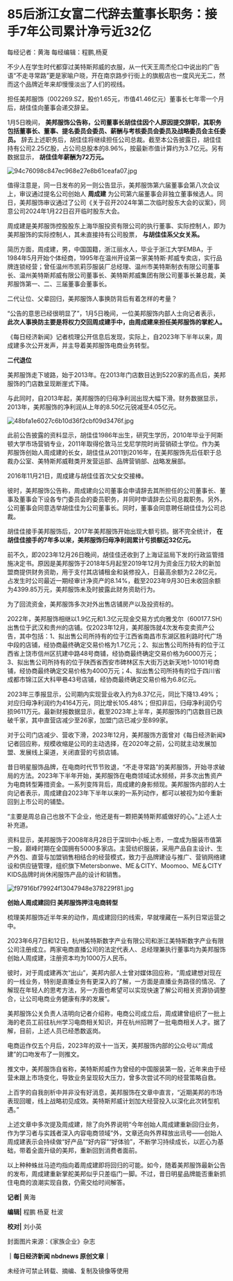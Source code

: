 # 85后浙江女富二代辞去董事长职务：接手7年公司累计净亏近32亿

每经记者：黄海 每经编辑：程鹏,杨夏

不少人在学生时代都穿过美特斯邦威的衣服，从一代天王周杰伦口中说出的广告语“不走寻常路”更是家喻户晓，开在南京路步行街上的旗舰店也一度风光无二，然而这个品牌近年来却慢慢淡出了人们的视线。

担任美邦服饰（002269.SZ，股价1.65元，市值41.46亿元）董事长七年零一个月后，胡佳佳向董事会递交辞呈。

1月5日晚间，
**美邦服饰公告称，公司董事长胡佳佳因个人原因提交辞职，其职务包括董事长、董事、提名委员会委员、薪酬与考核委员会委员及战略委员会主任委员。**
辞去上述职务后，胡佳佳将继续担任公司总裁。截至本公告披露日，胡佳佳持有公司2.25亿股，占公司总股本的8.96%，按最新市值计算约为3.7亿元。另有数据显示，
**胡佳佳年薪酬为72万元。**

![94c76098c847ec968e27e8b61ceafa07.jpg](https://raw.githubusercontent.com/qqhsx/qqnews_image/main/2024/01/06/85后浙江女富二代辞去董事长职务：接手7年公司累计净亏近32亿/94c76098c847ec968e27e8b61ceafa07.jpg)

值得注意是，同一日发布的另一则公告显示，美邦服饰第六届董事会第八次会议上，审议通过提名公司创始人 **周成建**
为公司第六届董事会非独立董事候选人。同日，美邦服饰审议通过了公司《关于召开2024年第二次临时股东大会的议案》，同意公司2024年1月22日召开临时股东大会。

周成建是美邦服饰控股股东上海华服投资有限公司的执行董事、实际控制人，即为美邦服饰的实际控制人，其未直接持有公司股票， **与胡佳佳系父女关系。**

简历方面，周成建，男，中国国籍，浙江丽水人，毕业于浙江大学EMBA，于1984年5月开始个体经商，1995年在温州开设第一家美特斯·邦威专卖店，实行品牌连锁经营；曾任温州市凯莉莎服装厂总经理、温州市美特斯制衣有限公司董事长、温州美特斯邦威有限公司董事长、美特斯邦威集团有限公司董事长兼总裁，美邦服饰第一、二、三届董事会董事长。

二代让位、父辈回归，美邦服饰人事换防背后有着怎样的考量？

“公告的意思已经很明显了”，1月5日晚间，一位美邦服饰内部人士向记者表示， **此次人事换防主要是将权力交回周成建手中，由周成建来担任美邦服饰的掌舵人。**

《每日经济新闻》记者梳理公开信息后发现，实际上，自2023年下半年以来，周成建多次公开发声，并主导着美邦服饰电商业务转型。

**二代退位**

美邦服饰走下坡路，始于2013年。在2013年门店数目达到5220家的高点后，美邦服饰的门店数呈现断崖式下降。

与此同时，自2013年起，美邦服饰的归母净利润出现大幅下滑。财务数据显示，2013年，美邦服饰的净利润从上年的8.50亿元锐减至4.05亿元。

![48bfa1e6027c6b10d36f2cbf09d3476f.jpg](https://raw.githubusercontent.com/qqhsx/qqnews_image/main/2024/01/06/85后浙江女富二代辞去董事长职务：接手7年公司累计净亏近32亿/48bfa1e6027c6b10d36f2cbf09d3476f.jpg)

此前公告披露的资料显示，胡佳佳1986年出生，研究生学历，2010年毕业于阿斯顿大学市场营销专业，2011年取得伦敦马兰戈尼学院时尚营销硕士学位。作为美邦服饰创始人周成建的长女，胡佳佳从2011到2016年，在美邦服饰先后任职于总裁办公室、美特斯邦威鞋类开发营运部、品牌营销部、战略发展部。

2016年11月21日，周成建与胡佳佳首次父女交接棒。

彼时，美邦服饰公告称，周成建向公司董事会申请辞去其所担任的公司董事长、董事及董事会下设各专门委员会的委员职务，并同时申请辞去公司总裁职务。另外，公司董事会同意选举胡佳佳为公司董事长。同时，董事会同意聘任胡佳佳为公司总裁。

胡佳佳接手美邦服饰后，2017年美邦服饰开始出现大额亏损。据不完全统计， **在胡佳佳接手的7年多以来，美邦服饰归母净利润累计亏损额近32亿元。**

前不久，即2023年12月26日晚间，胡佳佳还收到了上海证监局下发的行政监管措施决定书。原因是美邦服饰于2018年5月起至2019年12月为资金压力较大的新加盟商提供财务资助，用于支付其店铺租金和装修投入，日最高余额为2.28亿元，占发生时公司最近一期经审计净资产的8.14%，截至2023年9月30日未收回余额为4399.85万元，美邦服饰未及时披露此财务资助行为。

为了回流资金，美邦服饰多次对外出售店铺房产以及投资标的。

2022年，美邦服饰相继以1.9亿元和1.3亿元现金交易方式向雅戈尔（600177.SH）出售位于武汉和贵州的店铺。仅2023年12月，美邦服饰就4次发布变卖资产公告，其中包括：1、拟出售公司所持有的位于江西省南昌市东湖区胜利路时代广场中段的店铺，经协商最终确定交易价格为1.7亿元；2、拟出售公司所持有的位于江西省上饶市信州区抗建中路48号商铺，经协商最终确定交易价格为6000万元；3、拟出售公司所持有的位于陕西省西安市碑林区东大街万达新天地1-10101号商铺，经协商最终确定交易价格为4000万元；4、拟出售公司所持有的位于四川省成都市锦江区大科甲巷43号店铺，经协商最终确定交易价格为6.8亿元。

2023年三季报显示，公司期内实现营业收入约为8.37亿元，同比下降13.49%；对应归母净利润约为4164万元，同比增长105.48%；但扣非后，归母净利润仍亏损9611万元。最新财报数据显示，截至2023年上半年，美邦服饰的门店数目已跌破千家，其中直营店减少至26家，加盟门店已减少至899家。

对于公司门店减少、营收下滑，2023年12月，美邦服饰方面曾对《每日经济新闻》记者回应称，规模收缩是公司的主动选择，在2020年之前，公司就主动发展加盟、发展线上渠道，关闭直营的亏损店铺。

昔日明星服饰品牌，在电商时代节节败退，“不走寻常路”的美邦服饰，开始寻求破局的方法。2023年下半年开始，美邦服饰在电商领域试水频频，并多次出售资产为电商转型筹措资金。一系列变阵背后，周成建的身影频现。美邦服饰内部的人士向记者表示，周成建自2023年下半年以来的一系列动作，都可以被视为如今重新回到上市公司的铺垫。

“主要是周总自己也放不下企业，他还是有一颗把美特斯邦威做好的心。”上述人士补充道。

资料显示，美邦服饰于2008年8月28日于深圳中小板上市，一度成为服装市值第一股，巅峰时期在全国拥有5000多家店。主营纺织服装，采用产品自主设计、生产外包、直营与加盟销售相结合的经营模式，致力于品牌建设与推广、营销网络建设和供应链管理，组织旗下Metersbonwe、ME＆CITY、Moomoo、ME＆CITY
KIDS品牌时尚休闲服饰产品的设计和销售。

![f97916bf79924f13047948e378229f81.jpg](https://raw.githubusercontent.com/qqhsx/qqnews_image/main/2024/01/06/85后浙江女富二代辞去董事长职务：接手7年公司累计净亏近32亿/f97916bf79924f13047948e378229f81.jpg)

**创始人周成建回归 美邦服饰押注电商转型**

梳理美邦服饰近半年来的动作，周成建回归的线索，早就埋藏在一系列日常运营之中。

2023年6月7日和12日，杭州美特斯数字产业有限公司和浙江美特斯数字产业有限公司注册成立。两家电商直播公司的法定代表人、总经理兼执行董事均为美邦服饰创始人周成建，注册资本均为1000万人民币。

彼时，对于周成建再次“出山”，美邦内部人士曾对媒体回应称，“周成建想对现在的一线业务，特别是直播业务有更深入的了解，一方面是直播业务路径的情况、了解现在年轻人的思考方法，另一方面也希望可以实现快速了解公司相关资源协调整合，让公司电商业务健康有序的发展”。

美邦服饰公关负责人洁明向记者介绍称，电商公司成立后，周成建曾组织了一批上海的老员工前往杭州学习电商相关知识，并在杭州招聘了一批电商相关人才。据了解，目前，上述人员已经悉数返岗。

电商运作仅五个月后，2023年的双十一当天，美邦服饰内部的公众号以“周成建”的口吻发布了一则推文。

推文中，美邦服饰自省称，美特斯邦威作为曾经的中国服装第一股，近年来由于经营未跟上市场变化，导致业务呈现较大压力，曾多次尝试不同的经营策略自救。

上百字的自我剖析中并非没有好消息，美邦服饰在文章中直言，“近期美邦的市场表现回暖，线上战略初见成效。美特斯邦威计划加大经营投入以深化此次转型机遇。”

上述文章中多次提及周成建，除了向外界说明“今年创始人周成建重新回归业务，作为学习者与实践者深入内容电商领域”外，文章还向外界释放出讯号——创始人周成建表示会持续做“好产品”“好内容”“好体验”，不断学习持续成长，以匠心为基础，带着全面升级的美邦，重新回到消费者面前。

以上种种蛛丝马迹均指向着周成建即将回归的可能。如今，随着美邦服饰最新公告的发布，周成建重新掌舵美邦似乎只差临门一脚。不过，昔日明星品牌能否重新抓住电商的浪潮实现自救，仍需交给时间解答。

**记者|** 黄海

**编辑|** 程鹏 杨夏 杜波

**校对|** 刘小英

封面图片来源：《家族企业》杂志

**｜每日经济新闻 nbdnews 原创文章｜**

未经许可禁止转载、摘编、复制及镜像等使用

